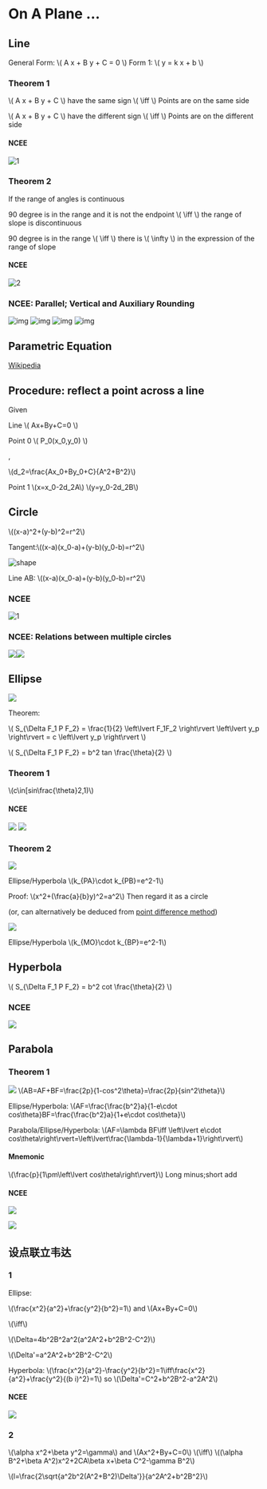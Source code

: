 # On A Plane ...

## Line

General Form: \\( A x + B y + C = 0 \\)
Form 1: \\( y = k x + b \\)

### Theorem 1

\\( A x + B y + C \\) have the same sign \\( \iff \\) Points are on the same side

\\( A x + B y + C \\) have the different sign \\( \iff \\) Points are on the different side

#### NCEE

![1](Plane/NCEE-1.png)

### Theorem 2

If the range of angles is continuous

90 degree is in the range and it is not the endpoint \\( \iff \\) the range of slope is discontinuous

90 degree is in the range \\( \iff \\) there is \\( \infty \\) in the expression of the range of slope

#### NCEE

![2](Plane/NCEE2.png)

### NCEE: Parallel; Vertical and Auxiliary Rounding

![img](Plane/NCEE_Line_Parallel_Vertical_Auxiliary_Rounding/1.png)
![img](Plane/NCEE_Line_Parallel_Vertical_Auxiliary_Rounding/2.png)
![img](Plane/NCEE_Line_Parallel_Vertical_Auxiliary_Rounding/3.png)
![img](Plane/NCEE_Line_Parallel_Vertical_Auxiliary_Rounding/4.png)

## Parametric Equation

[Wikipedia](https://web.archive.org/web/20210116104333/https://en.wikipedia.org/wiki/Parametric_equation)

## Procedure: reflect a point across a line

Given

Line \\( Ax+By+C=0 \\)

Point 0 \\( P_0(x_0,y_0) \\)

,

\\(d_2=\frac{Ax_0+By_0+C}{A^2+B^2}\\)

Point 1 \\(x=x_0-2d_2A\\) \\(y=y_0-2d_2B\\)

## Circle

\\((x-a)^2+(y-b)^2=r^2\\)

Tangent:\\((x-a)(x_0-a)+(y-b)(y_0-b)=r^2\\)

![shape](Plane/Shape-1.png)

Line AB: \\((x-a)(x_0-a)+(y-b)(y_0-b)=r^2\\)

### NCEE

![1](Plane/NCEE3.png)

### NCEE: Relations between multiple circles

![](Plane/NCEE4-1.png)![](Plane/NCEE4-2.png)

## Ellipse

![](Plane/Shape-2.png)

Theorem:

\\( S_{\Delta F_1 P F_2} = \frac{1}{2} \left\lvert F_1F_2 \right\rvert \left\lvert y_p \right\rvert = c \left\lvert y_p \right\rvert \\)

\\( S_{\Delta F_1 P F_2} = b^2 tan \frac{\theta}{2} \\)

### Theorem 1

\\(c\in\[sin\frac{\theta}2,1\)\\)

#### NCEE

![](Plane/NCEE-5/1.png)
![](Plane/NCEE-5/3.png)

### Theorem 2

![](Plane/Shape-3.png)

Ellipse/Hyperbola \\(k_{PA}\cdot k_{PB}=e^2-1\\)

Proof: \\(x^2+(\frac{a}{b}y)^2=a^2\\) Then regard it as a circle

(or, can alternatively be deduced from [point difference method](https://web.archive.org/web/20210124115008/https://baike.baidu.com/item/%E7%82%B9%E5%B7%AE%E6%B3%95))

![](Plane/Shape-4.png)

Ellipse/Hyperbola \\(k_{MO}\cdot k_{BP}=e^2-1\\)

## Hyperbola

\\( S_{\Delta F_1 P F_2} = b^2 cot \frac{\theta}{2} \\)

### NCEE

![](Plane/NCEE-5/2.png)

## Parabola

### Theorem 1

![](Plane/Theorem1.png)
\\(AB=AF+BF=\frac{2p}{1-cos^2\theta}=\frac{2p}{sin^2\theta}\\)

Ellipse/Hyperbola: \\(AF=\frac{\frac{b^2}a}{1-e\cdot cos\theta}BF=\frac{\frac{b^2}a}{1+e\cdot cos\theta}\\)

Parabola/Ellipse/Hyperbola: \\(AF=\lambda BF\iff \left\lvert e\cdot cos\theta\right\rvert=\left\lvert\frac{\lambda-1}{\lambda+1}\right\rvert\\)

#### Mnemonic

\\(\frac{p}{1\pm\left\lvert cos\theta\right\rvert}\\)
Long minus;short add

#### NCEE

![](Plane/NCEE-6.jpeg)

![](Plane/NCEE-7.png)

## 设点联立韦达

### 1

Ellipse:

\\(\frac{x^2}{a^2}+\frac{y^2}{b^2}=1\\) and \\(Ax+By+C=0\\)

\\(\iff\\)

\\(\Delta=4b^2B^2a^2(a^2A^2+b^2B^2-C^2)\\)

\\(\Delta'=a^2A^2+b^2B^2-C^2\\)

Hyperbola: \\(\frac{x^2}{a^2}-\frac{y^2}{b^2}=1\iff\frac{x^2}{a^2}+\frac{y^2}{(b i)^2}=1\\) so \\(\Delta'=C^2+b^2B^2-a^2A^2\\)

#### NCEE

![](Plane/NCEE-8.png)

### 2

\\(\alpha x^2+\beta y^2=\gamma\\) and \\(Ax^2+By+C=0\\) \\(\iff\\) \\((\alpha B^2+\beta A^2)x^2+2CA\beta x+\beta C^2-\gamma B^2\\)

\\(l=\frac{2\sqrt{a^2b^2(A^2+B^2)\Delta'}}{a^2A^2+b^2B^2}\\)
